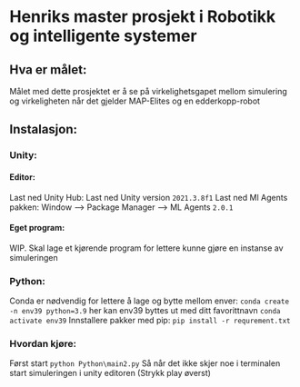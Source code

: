 # Henriks master prosjekt i Robotikk og intelligente systemer
## Hva er målet:
Målet med dette prosjektet er å se på virkelighetsgapet mellom simulering og virkeligheten når det gjelder MAP-Elites og en edderkopp-robot

## Instalasjon:
### Unity:
#### Editor:
Last ned Unity Hub:
Last ned Unity version ```2021.3.8f1```
Last ned Ml Agents pakken: Window --> Package Manager --> ML Agents ```2.0.1```

#### Eget program:
WIP. Skal lage et kjørende program for lettere kunne gjøre en instanse av simuleringen

### Python:
Conda er nødvendig for lettere å lage og bytte mellom enver:
 ```conda create -n env39 python=3.9``` her kan env39 byttes ut med ditt favorittnavn
 ```conda activate env39```
 Innstallere pakker med pip:
 ```pip install -r requrement.txt```

### Hvordan kjøre:
Først start ```python Python\main2.py```
Så når det ikke skjer noe i terminalen start simuleringen i unity editoren (Strykk play øverst)

 
